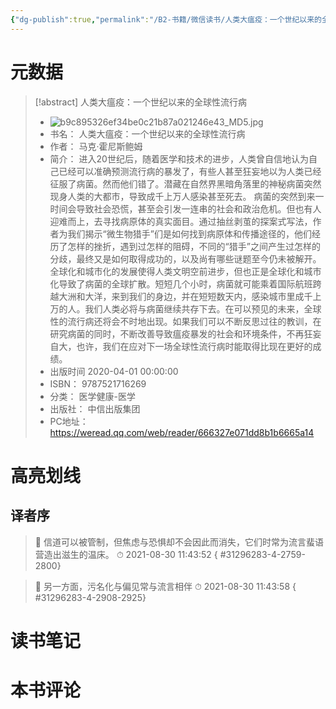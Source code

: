 ```yaml
---
{"dg-publish":true,"permalink":"/B2-书籍/微信读书/人类大瘟疫：一个世纪以来的全球性流行病/"}
---
```


# 元数据
> [!abstract] 人类大瘟疫：一个世纪以来的全球性流行病
> - ![b9c895326ef34be0c21b87a021246e43_MD5.jpg](/img/user/images/b9c895326ef34be0c21b87a021246e43_MD5.jpg)
> - 书名： 人类大瘟疫：一个世纪以来的全球性流行病
> - 作者： 马克·霍尼斯鲍姆
> - 简介： 进入20世纪后，随着医学和技术的进步，人类曾自信地认为自己已经可以准确预测流行病的暴发了，有些人甚至狂妄地以为人类已经征服了病菌。然而他们错了。潜藏在自然界黑暗角落里的神秘病菌突然现身人类的大都市，导致成千上万人感染甚至死去。 病菌的突然到来一时间会导致社会恐慌，甚至会引发一连串的社会和政治危机。但也有人迎难而上，去寻找病原体的真实面目。通过抽丝剥茧的探案式写法，作者为我们揭示“微生物猎手”们是如何找到病原体和传播途径的，他们经历了怎样的挫折，遇到过怎样的阻碍，不同的“猎手”之间产生过怎样的分歧，最终又是如何取得成功的，以及尚有哪些谜题至今仍未被解开。 全球化和城市化的发展使得人类文明空前进步，但也正是全球化和城市化导致了病菌的全球扩散。短短几个小时，病菌就可能乘着国际航班跨越大洲和大洋，来到我们的身边，并在短短数天内，感染城市里成千上万的人。我们人类必将与病菌继续共存下去。在可以预见的未来，全球性的流行病还将会不时地出现。如果我们可以不断反思过往的教训，在研究病菌的同时，不断改善导致瘟疫暴发的社会和环境条件，不再狂妄自大，也许，我们在应对下一场全球性流行病时能取得比现在更好的成绩。
> - 出版时间 2020-04-01 00:00:00
> - ISBN： 9787521716269
> - 分类： 医学健康-医学
> - 出版社： 中信出版集团
> - PC地址：https://weread.qq.com/web/reader/666327e071dd8b1b6665a14

# 高亮划线

## 译者序

> 📌 信道可以被管制，但焦虑与恐惧却不会因此而消失，它们时常为流言蜚语营造出滋生的温床。 
> ⏱ 2021-08-30 11:43:52
{ #31296283-4-2759-2800}


> 📌 另一方面，污名化与偏见常与流言相伴 
> ⏱ 2021-08-30 11:43:58
{ #31296283-4-2908-2925}


# 读书笔记

# 本书评论
